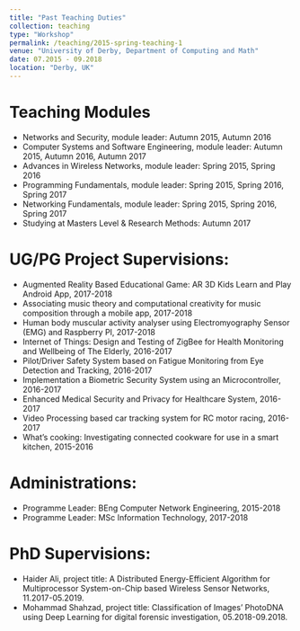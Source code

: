 ```yaml
---
title: "Past Teaching Duties"
collection: teaching
type: "Workshop"
permalink: /teaching/2015-spring-teaching-1
venue: "University of Derby, Department of Computing and Math"
date: 07.2015 - 09.2018
location: "Derby, UK"
---
```



Teaching Modules
======
- Networks and Security, module leader: Autumn 2015, Autumn 2016
- Computer Systems and Software Engineering, module leader: Autumn 2015, Autumn 2016, Autumn 2017
- Advances in Wireless Networks, module leader: Spring 2015, Spring 2016
- Programming Fundamentals, module leader: Spring 2015, Spring 2016, Spring 2017
- Networking Fundamentals, module leader: Spring 2015, Spring 2016, Spring 2017
- Studying at Masters Level & Research Methods: Autumn 2017

UG/PG Project Supervisions:
======
- Augmented Reality Based Educational Game: AR 3D Kids Learn and Play Android App, 2017-2018
- Associating music theory and computational creativity for music composition through a mobile app, 2017-2018
- Human body muscular activity analyser using Electromyography Sensor (EMG) and Raspberry PI, 2017-2018 
- Internet of Things: Design and Testing of ZigBee for Health Monitoring and Wellbeing of The Elderly, 2016-2017
- Pilot/Driver Safety System based on Fatigue Monitoring from Eye Detection and Tracking, 2016-2017
- Implementation a Biometric Security System using an Microcontroller, 2016-2017
- Enhanced Medical Security and Privacy for Healthcare System, 2016-2017
- Video Processing based car tracking system for RC motor racing, 2016-2017
- What’s cooking: Investigating connected cookware for use in a smart kitchen, 2015-2016

Administrations:
======
- Programme Leader:  BEng Computer Network Engineering, 2015-2018
- Programme Leader: MSc Information Technology, 2017-2018

PhD Supervisions:
======
- Haider Ali, project title: A Distributed Energy-Efficient Algorithm for Multiprocessor System-on-Chip based Wireless Sensor Networks, 11.2017-05.2019.
- Mohammad Shahzad, project title: Classification of Images’ PhotoDNA using Deep Learning for digital forensic investigation, 05.2018-09.2018. 
